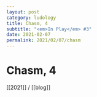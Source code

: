 ```yaml
---
layout: post
category: ludology
title: Chasm, 4
subtitle: "<em>In Play</em> #3"
date: 2021-02-07
permalink: 2021/02/07/chasm
---
```


# Chasm, 4

[[2021]] / [[blog]]